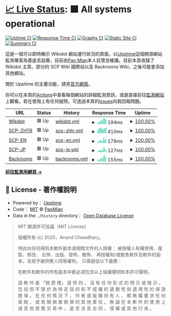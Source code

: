 # [📈 Live Status](https://PaoMian0806.github.io/Wikidot-Upptime-Status): <!--live status--> **🟩 All systems operational**

[![Uptime CI](https://github.com/PaoMian0806/Wikidot-Upptime-Status/workflows/Uptime%20CI/badge.svg)](https://github.com/PaoMian0806/Wikidot-Upptime-Status/actions?query=workflow%3A%22Uptime+CI%22)
[![Response Time CI](https://github.com/PaoMian0806/Wikidot-Upptime-Status/workflows/Response%20Time%20CI/badge.svg)](https://github.com/PaoMian0806/Wikidot-Upptime-Status/actions?query=workflow%3A%22Response+Time+CI%22)
[![Graphs CI](https://github.com/PaoMian0806/Wikidot-Upptime-Status/workflows/Graphs%20CI/badge.svg)](https://github.com/PaoMian0806/Wikidot-Upptime-Status/actions?query=workflow%3A%22Graphs+CI%22)
[![Static Site CI](https://github.com/PaoMian0806/Wikidot-Upptime-Status/workflows/Static%20Site%20CI/badge.svg)](https://github.com/PaoMian0806/Wikidot-Upptime-Status/actions?query=workflow%3A%22Static+Site+CI%22)
[![Summary CI](https://github.com/PaoMian0806/Wikidot-Upptime-Status/workflows/Summary%20CI/badge.svg)](https://github.com/PaoMian0806/Wikidot-Upptime-Status/actions?query=workflow%3A%22Summary+CI%22)

這是一個可以即時顯示 Wikidot 網站運行狀況的頁面，以[Upptime](https://github.com/upptime/upptime)這個開源網站監測專案為基底去設置，目前由[Pao Mian](https://github.com/PaoMian0806)本人託管並維護。目前本頁收錄了 Wikidot 主頁、部分的 SCP Wiki 國際站以及 Backrooms Wiki，之後可能會添加其他網站。

關於 Upptime 的主要功能，請見[官方網頁](https://upptime.js.org)。

你可以在本頁的[Actions](https://github.com/PaoMian0806/Wikidot-Upptime-Status/actions)中查看每個網站的詳細監測資訊，或是直接前往[監測網站](https://PaoMian0806.github.io/Wikidot-Upptime-Status)上觀看。若在使用上有任何疑問，可透過本頁的[Issues](https://github.com/PaoMian0806/Wikidot-Upptime-Status/issues)向我回報問題。

<!--start: status pages-->
<!-- This summary is generated by Upptime (https://github.com/upptime/upptime) -->
<!-- Do not edit this manually, your changes will be overwritten -->
<!-- prettier-ignore -->
| URL | Status | History | Response Time | Uptime |
| --- | ------ | ------- | ------------- | ------ |
| <img alt="" src="https://icons.duckduckgo.com/ip3/www.wikidot.com.ico" height="13"> [Wikidot](https://www.wikidot.com) | 🟩 Up | [wikidot.yml](https://github.com/PaoMian0806/Wikidot-Upptime-Status/commits/HEAD/history/wikidot.yml) | <details><summary><img alt="Response time graph" src="./graphs/wikidot/response-time-week.png" height="20"> 194ms</summary><br><a href="https://PaoMian0806.github.io/Wikidot-Upptime-Status/history/wikidot"><img alt="Response time 207" src="https://img.shields.io/endpoint?url=https%3A%2F%2Fraw.githubusercontent.com%2FPaoMian0806%2FWikidot-Upptime-Status%2FHEAD%2Fapi%2Fwikidot%2Fresponse-time.json"></a><br><a href="https://PaoMian0806.github.io/Wikidot-Upptime-Status/history/wikidot"><img alt="24-hour response time 126" src="https://img.shields.io/endpoint?url=https%3A%2F%2Fraw.githubusercontent.com%2FPaoMian0806%2FWikidot-Upptime-Status%2FHEAD%2Fapi%2Fwikidot%2Fresponse-time-day.json"></a><br><a href="https://PaoMian0806.github.io/Wikidot-Upptime-Status/history/wikidot"><img alt="7-day response time 194" src="https://img.shields.io/endpoint?url=https%3A%2F%2Fraw.githubusercontent.com%2FPaoMian0806%2FWikidot-Upptime-Status%2FHEAD%2Fapi%2Fwikidot%2Fresponse-time-week.json"></a><br><a href="https://PaoMian0806.github.io/Wikidot-Upptime-Status/history/wikidot"><img alt="30-day response time 164" src="https://img.shields.io/endpoint?url=https%3A%2F%2Fraw.githubusercontent.com%2FPaoMian0806%2FWikidot-Upptime-Status%2FHEAD%2Fapi%2Fwikidot%2Fresponse-time-month.json"></a><br><a href="https://PaoMian0806.github.io/Wikidot-Upptime-Status/history/wikidot"><img alt="1-year response time 207" src="https://img.shields.io/endpoint?url=https%3A%2F%2Fraw.githubusercontent.com%2FPaoMian0806%2FWikidot-Upptime-Status%2FHEAD%2Fapi%2Fwikidot%2Fresponse-time-year.json"></a></details> | <details><summary><a href="https://PaoMian0806.github.io/Wikidot-Upptime-Status/history/wikidot">100.00%</a></summary><a href="https://PaoMian0806.github.io/Wikidot-Upptime-Status/history/wikidot"><img alt="All-time uptime 99.97%" src="https://img.shields.io/endpoint?url=https%3A%2F%2Fraw.githubusercontent.com%2FPaoMian0806%2FWikidot-Upptime-Status%2FHEAD%2Fapi%2Fwikidot%2Fuptime.json"></a><br><a href="https://PaoMian0806.github.io/Wikidot-Upptime-Status/history/wikidot"><img alt="24-hour uptime 100.00%" src="https://img.shields.io/endpoint?url=https%3A%2F%2Fraw.githubusercontent.com%2FPaoMian0806%2FWikidot-Upptime-Status%2FHEAD%2Fapi%2Fwikidot%2Fuptime-day.json"></a><br><a href="https://PaoMian0806.github.io/Wikidot-Upptime-Status/history/wikidot"><img alt="7-day uptime 100.00%" src="https://img.shields.io/endpoint?url=https%3A%2F%2Fraw.githubusercontent.com%2FPaoMian0806%2FWikidot-Upptime-Status%2FHEAD%2Fapi%2Fwikidot%2Fuptime-week.json"></a><br><a href="https://PaoMian0806.github.io/Wikidot-Upptime-Status/history/wikidot"><img alt="30-day uptime 99.84%" src="https://img.shields.io/endpoint?url=https%3A%2F%2Fraw.githubusercontent.com%2FPaoMian0806%2FWikidot-Upptime-Status%2FHEAD%2Fapi%2Fwikidot%2Fuptime-month.json"></a><br><a href="https://PaoMian0806.github.io/Wikidot-Upptime-Status/history/wikidot"><img alt="1-year uptime 99.97%" src="https://img.shields.io/endpoint?url=https%3A%2F%2Fraw.githubusercontent.com%2FPaoMian0806%2FWikidot-Upptime-Status%2FHEAD%2Fapi%2Fwikidot%2Fuptime-year.json"></a></details>
| <img alt="" src="https://icons.duckduckgo.com/ip3/scp-zh-tr.wikidot.com.ico" height="13"> [SCP-ZHTR](http://scp-zh-tr.wikidot.com) | 🟩 Up | [scp-zhtr.yml](https://github.com/PaoMian0806/Wikidot-Upptime-Status/commits/HEAD/history/scp-zhtr.yml) | <details><summary><img alt="Response time graph" src="./graphs/scp-zhtr/response-time-week.png" height="20"> 410ms</summary><br><a href="https://PaoMian0806.github.io/Wikidot-Upptime-Status/history/scp-zhtr"><img alt="Response time 424" src="https://img.shields.io/endpoint?url=https%3A%2F%2Fraw.githubusercontent.com%2FPaoMian0806%2FWikidot-Upptime-Status%2FHEAD%2Fapi%2Fscp-zhtr%2Fresponse-time.json"></a><br><a href="https://PaoMian0806.github.io/Wikidot-Upptime-Status/history/scp-zhtr"><img alt="24-hour response time 42" src="https://img.shields.io/endpoint?url=https%3A%2F%2Fraw.githubusercontent.com%2FPaoMian0806%2FWikidot-Upptime-Status%2FHEAD%2Fapi%2Fscp-zhtr%2Fresponse-time-day.json"></a><br><a href="https://PaoMian0806.github.io/Wikidot-Upptime-Status/history/scp-zhtr"><img alt="7-day response time 410" src="https://img.shields.io/endpoint?url=https%3A%2F%2Fraw.githubusercontent.com%2FPaoMian0806%2FWikidot-Upptime-Status%2FHEAD%2Fapi%2Fscp-zhtr%2Fresponse-time-week.json"></a><br><a href="https://PaoMian0806.github.io/Wikidot-Upptime-Status/history/scp-zhtr"><img alt="30-day response time 473" src="https://img.shields.io/endpoint?url=https%3A%2F%2Fraw.githubusercontent.com%2FPaoMian0806%2FWikidot-Upptime-Status%2FHEAD%2Fapi%2Fscp-zhtr%2Fresponse-time-month.json"></a><br><a href="https://PaoMian0806.github.io/Wikidot-Upptime-Status/history/scp-zhtr"><img alt="1-year response time 424" src="https://img.shields.io/endpoint?url=https%3A%2F%2Fraw.githubusercontent.com%2FPaoMian0806%2FWikidot-Upptime-Status%2FHEAD%2Fapi%2Fscp-zhtr%2Fresponse-time-year.json"></a></details> | <details><summary><a href="https://PaoMian0806.github.io/Wikidot-Upptime-Status/history/scp-zhtr">100.00%</a></summary><a href="https://PaoMian0806.github.io/Wikidot-Upptime-Status/history/scp-zhtr"><img alt="All-time uptime 99.99%" src="https://img.shields.io/endpoint?url=https%3A%2F%2Fraw.githubusercontent.com%2FPaoMian0806%2FWikidot-Upptime-Status%2FHEAD%2Fapi%2Fscp-zhtr%2Fuptime.json"></a><br><a href="https://PaoMian0806.github.io/Wikidot-Upptime-Status/history/scp-zhtr"><img alt="24-hour uptime 100.00%" src="https://img.shields.io/endpoint?url=https%3A%2F%2Fraw.githubusercontent.com%2FPaoMian0806%2FWikidot-Upptime-Status%2FHEAD%2Fapi%2Fscp-zhtr%2Fuptime-day.json"></a><br><a href="https://PaoMian0806.github.io/Wikidot-Upptime-Status/history/scp-zhtr"><img alt="7-day uptime 100.00%" src="https://img.shields.io/endpoint?url=https%3A%2F%2Fraw.githubusercontent.com%2FPaoMian0806%2FWikidot-Upptime-Status%2FHEAD%2Fapi%2Fscp-zhtr%2Fuptime-week.json"></a><br><a href="https://PaoMian0806.github.io/Wikidot-Upptime-Status/history/scp-zhtr"><img alt="30-day uptime 100.00%" src="https://img.shields.io/endpoint?url=https%3A%2F%2Fraw.githubusercontent.com%2FPaoMian0806%2FWikidot-Upptime-Status%2FHEAD%2Fapi%2Fscp-zhtr%2Fuptime-month.json"></a><br><a href="https://PaoMian0806.github.io/Wikidot-Upptime-Status/history/scp-zhtr"><img alt="1-year uptime 99.99%" src="https://img.shields.io/endpoint?url=https%3A%2F%2Fraw.githubusercontent.com%2FPaoMian0806%2FWikidot-Upptime-Status%2FHEAD%2Fapi%2Fscp-zhtr%2Fuptime-year.json"></a></details>
| <img alt="" src="https://icons.duckduckgo.com/ip3/scp-wiki.wikidot.com.ico" height="13"> [SCP-EN](https://scp-wiki.wikidot.com) | 🟩 Up | [scp-en.yml](https://github.com/PaoMian0806/Wikidot-Upptime-Status/commits/HEAD/history/scp-en.yml) | <details><summary><img alt="Response time graph" src="./graphs/scp-en/response-time-week.png" height="20"> 178ms</summary><br><a href="https://PaoMian0806.github.io/Wikidot-Upptime-Status/history/scp-en"><img alt="Response time 210" src="https://img.shields.io/endpoint?url=https%3A%2F%2Fraw.githubusercontent.com%2FPaoMian0806%2FWikidot-Upptime-Status%2FHEAD%2Fapi%2Fscp-en%2Fresponse-time.json"></a><br><a href="https://PaoMian0806.github.io/Wikidot-Upptime-Status/history/scp-en"><img alt="24-hour response time 35" src="https://img.shields.io/endpoint?url=https%3A%2F%2Fraw.githubusercontent.com%2FPaoMian0806%2FWikidot-Upptime-Status%2FHEAD%2Fapi%2Fscp-en%2Fresponse-time-day.json"></a><br><a href="https://PaoMian0806.github.io/Wikidot-Upptime-Status/history/scp-en"><img alt="7-day response time 178" src="https://img.shields.io/endpoint?url=https%3A%2F%2Fraw.githubusercontent.com%2FPaoMian0806%2FWikidot-Upptime-Status%2FHEAD%2Fapi%2Fscp-en%2Fresponse-time-week.json"></a><br><a href="https://PaoMian0806.github.io/Wikidot-Upptime-Status/history/scp-en"><img alt="30-day response time 150" src="https://img.shields.io/endpoint?url=https%3A%2F%2Fraw.githubusercontent.com%2FPaoMian0806%2FWikidot-Upptime-Status%2FHEAD%2Fapi%2Fscp-en%2Fresponse-time-month.json"></a><br><a href="https://PaoMian0806.github.io/Wikidot-Upptime-Status/history/scp-en"><img alt="1-year response time 210" src="https://img.shields.io/endpoint?url=https%3A%2F%2Fraw.githubusercontent.com%2FPaoMian0806%2FWikidot-Upptime-Status%2FHEAD%2Fapi%2Fscp-en%2Fresponse-time-year.json"></a></details> | <details><summary><a href="https://PaoMian0806.github.io/Wikidot-Upptime-Status/history/scp-en">100.00%</a></summary><a href="https://PaoMian0806.github.io/Wikidot-Upptime-Status/history/scp-en"><img alt="All-time uptime 99.98%" src="https://img.shields.io/endpoint?url=https%3A%2F%2Fraw.githubusercontent.com%2FPaoMian0806%2FWikidot-Upptime-Status%2FHEAD%2Fapi%2Fscp-en%2Fuptime.json"></a><br><a href="https://PaoMian0806.github.io/Wikidot-Upptime-Status/history/scp-en"><img alt="24-hour uptime 100.00%" src="https://img.shields.io/endpoint?url=https%3A%2F%2Fraw.githubusercontent.com%2FPaoMian0806%2FWikidot-Upptime-Status%2FHEAD%2Fapi%2Fscp-en%2Fuptime-day.json"></a><br><a href="https://PaoMian0806.github.io/Wikidot-Upptime-Status/history/scp-en"><img alt="7-day uptime 100.00%" src="https://img.shields.io/endpoint?url=https%3A%2F%2Fraw.githubusercontent.com%2FPaoMian0806%2FWikidot-Upptime-Status%2FHEAD%2Fapi%2Fscp-en%2Fuptime-week.json"></a><br><a href="https://PaoMian0806.github.io/Wikidot-Upptime-Status/history/scp-en"><img alt="30-day uptime 99.84%" src="https://img.shields.io/endpoint?url=https%3A%2F%2Fraw.githubusercontent.com%2FPaoMian0806%2FWikidot-Upptime-Status%2FHEAD%2Fapi%2Fscp-en%2Fuptime-month.json"></a><br><a href="https://PaoMian0806.github.io/Wikidot-Upptime-Status/history/scp-en"><img alt="1-year uptime 99.98%" src="https://img.shields.io/endpoint?url=https%3A%2F%2Fraw.githubusercontent.com%2FPaoMian0806%2FWikidot-Upptime-Status%2FHEAD%2Fapi%2Fscp-en%2Fuptime-year.json"></a></details>
| <img alt="" src="https://icons.duckduckgo.com/ip3/scp-jp.wikidot.com.ico" height="13"> [SCP-JP](http://scp-jp.wikidot.com) | 🟩 Up | [scp-jp.yml](https://github.com/PaoMian0806/Wikidot-Upptime-Status/commits/HEAD/history/scp-jp.yml) | <details><summary><img alt="Response time graph" src="./graphs/scp-jp/response-time-week.png" height="20"> 127ms</summary><br><a href="https://PaoMian0806.github.io/Wikidot-Upptime-Status/history/scp-jp"><img alt="Response time 187" src="https://img.shields.io/endpoint?url=https%3A%2F%2Fraw.githubusercontent.com%2FPaoMian0806%2FWikidot-Upptime-Status%2FHEAD%2Fapi%2Fscp-jp%2Fresponse-time.json"></a><br><a href="https://PaoMian0806.github.io/Wikidot-Upptime-Status/history/scp-jp"><img alt="24-hour response time 44" src="https://img.shields.io/endpoint?url=https%3A%2F%2Fraw.githubusercontent.com%2FPaoMian0806%2FWikidot-Upptime-Status%2FHEAD%2Fapi%2Fscp-jp%2Fresponse-time-day.json"></a><br><a href="https://PaoMian0806.github.io/Wikidot-Upptime-Status/history/scp-jp"><img alt="7-day response time 127" src="https://img.shields.io/endpoint?url=https%3A%2F%2Fraw.githubusercontent.com%2FPaoMian0806%2FWikidot-Upptime-Status%2FHEAD%2Fapi%2Fscp-jp%2Fresponse-time-week.json"></a><br><a href="https://PaoMian0806.github.io/Wikidot-Upptime-Status/history/scp-jp"><img alt="30-day response time 110" src="https://img.shields.io/endpoint?url=https%3A%2F%2Fraw.githubusercontent.com%2FPaoMian0806%2FWikidot-Upptime-Status%2FHEAD%2Fapi%2Fscp-jp%2Fresponse-time-month.json"></a><br><a href="https://PaoMian0806.github.io/Wikidot-Upptime-Status/history/scp-jp"><img alt="1-year response time 187" src="https://img.shields.io/endpoint?url=https%3A%2F%2Fraw.githubusercontent.com%2FPaoMian0806%2FWikidot-Upptime-Status%2FHEAD%2Fapi%2Fscp-jp%2Fresponse-time-year.json"></a></details> | <details><summary><a href="https://PaoMian0806.github.io/Wikidot-Upptime-Status/history/scp-jp">100.00%</a></summary><a href="https://PaoMian0806.github.io/Wikidot-Upptime-Status/history/scp-jp"><img alt="All-time uptime 100.00%" src="https://img.shields.io/endpoint?url=https%3A%2F%2Fraw.githubusercontent.com%2FPaoMian0806%2FWikidot-Upptime-Status%2FHEAD%2Fapi%2Fscp-jp%2Fuptime.json"></a><br><a href="https://PaoMian0806.github.io/Wikidot-Upptime-Status/history/scp-jp"><img alt="24-hour uptime 100.00%" src="https://img.shields.io/endpoint?url=https%3A%2F%2Fraw.githubusercontent.com%2FPaoMian0806%2FWikidot-Upptime-Status%2FHEAD%2Fapi%2Fscp-jp%2Fuptime-day.json"></a><br><a href="https://PaoMian0806.github.io/Wikidot-Upptime-Status/history/scp-jp"><img alt="7-day uptime 100.00%" src="https://img.shields.io/endpoint?url=https%3A%2F%2Fraw.githubusercontent.com%2FPaoMian0806%2FWikidot-Upptime-Status%2FHEAD%2Fapi%2Fscp-jp%2Fuptime-week.json"></a><br><a href="https://PaoMian0806.github.io/Wikidot-Upptime-Status/history/scp-jp"><img alt="30-day uptime 100.00%" src="https://img.shields.io/endpoint?url=https%3A%2F%2Fraw.githubusercontent.com%2FPaoMian0806%2FWikidot-Upptime-Status%2FHEAD%2Fapi%2Fscp-jp%2Fuptime-month.json"></a><br><a href="https://PaoMian0806.github.io/Wikidot-Upptime-Status/history/scp-jp"><img alt="1-year uptime 100.00%" src="https://img.shields.io/endpoint?url=https%3A%2F%2Fraw.githubusercontent.com%2FPaoMian0806%2FWikidot-Upptime-Status%2FHEAD%2Fapi%2Fscp-jp%2Fuptime-year.json"></a></details>
| <img alt="" src="https://icons.duckduckgo.com/ip3/backrooms-wiki.wikidot.com.ico" height="13"> [Backrooms](http://backrooms-wiki.wikidot.com) | 🟩 Up | [backrooms.yml](https://github.com/PaoMian0806/Wikidot-Upptime-Status/commits/HEAD/history/backrooms.yml) | <details><summary><img alt="Response time graph" src="./graphs/backrooms/response-time-week.png" height="20"> 155ms</summary><br><a href="https://PaoMian0806.github.io/Wikidot-Upptime-Status/history/backrooms"><img alt="Response time 230" src="https://img.shields.io/endpoint?url=https%3A%2F%2Fraw.githubusercontent.com%2FPaoMian0806%2FWikidot-Upptime-Status%2FHEAD%2Fapi%2Fbackrooms%2Fresponse-time.json"></a><br><a href="https://PaoMian0806.github.io/Wikidot-Upptime-Status/history/backrooms"><img alt="24-hour response time 32" src="https://img.shields.io/endpoint?url=https%3A%2F%2Fraw.githubusercontent.com%2FPaoMian0806%2FWikidot-Upptime-Status%2FHEAD%2Fapi%2Fbackrooms%2Fresponse-time-day.json"></a><br><a href="https://PaoMian0806.github.io/Wikidot-Upptime-Status/history/backrooms"><img alt="7-day response time 155" src="https://img.shields.io/endpoint?url=https%3A%2F%2Fraw.githubusercontent.com%2FPaoMian0806%2FWikidot-Upptime-Status%2FHEAD%2Fapi%2Fbackrooms%2Fresponse-time-week.json"></a><br><a href="https://PaoMian0806.github.io/Wikidot-Upptime-Status/history/backrooms"><img alt="30-day response time 144" src="https://img.shields.io/endpoint?url=https%3A%2F%2Fraw.githubusercontent.com%2FPaoMian0806%2FWikidot-Upptime-Status%2FHEAD%2Fapi%2Fbackrooms%2Fresponse-time-month.json"></a><br><a href="https://PaoMian0806.github.io/Wikidot-Upptime-Status/history/backrooms"><img alt="1-year response time 230" src="https://img.shields.io/endpoint?url=https%3A%2F%2Fraw.githubusercontent.com%2FPaoMian0806%2FWikidot-Upptime-Status%2FHEAD%2Fapi%2Fbackrooms%2Fresponse-time-year.json"></a></details> | <details><summary><a href="https://PaoMian0806.github.io/Wikidot-Upptime-Status/history/backrooms">100.00%</a></summary><a href="https://PaoMian0806.github.io/Wikidot-Upptime-Status/history/backrooms"><img alt="All-time uptime 99.99%" src="https://img.shields.io/endpoint?url=https%3A%2F%2Fraw.githubusercontent.com%2FPaoMian0806%2FWikidot-Upptime-Status%2FHEAD%2Fapi%2Fbackrooms%2Fuptime.json"></a><br><a href="https://PaoMian0806.github.io/Wikidot-Upptime-Status/history/backrooms"><img alt="24-hour uptime 100.00%" src="https://img.shields.io/endpoint?url=https%3A%2F%2Fraw.githubusercontent.com%2FPaoMian0806%2FWikidot-Upptime-Status%2FHEAD%2Fapi%2Fbackrooms%2Fuptime-day.json"></a><br><a href="https://PaoMian0806.github.io/Wikidot-Upptime-Status/history/backrooms"><img alt="7-day uptime 100.00%" src="https://img.shields.io/endpoint?url=https%3A%2F%2Fraw.githubusercontent.com%2FPaoMian0806%2FWikidot-Upptime-Status%2FHEAD%2Fapi%2Fbackrooms%2Fuptime-week.json"></a><br><a href="https://PaoMian0806.github.io/Wikidot-Upptime-Status/history/backrooms"><img alt="30-day uptime 100.00%" src="https://img.shields.io/endpoint?url=https%3A%2F%2Fraw.githubusercontent.com%2FPaoMian0806%2FWikidot-Upptime-Status%2FHEAD%2Fapi%2Fbackrooms%2Fuptime-month.json"></a><br><a href="https://PaoMian0806.github.io/Wikidot-Upptime-Status/history/backrooms"><img alt="1-year uptime 99.99%" src="https://img.shields.io/endpoint?url=https%3A%2F%2Fraw.githubusercontent.com%2FPaoMian0806%2FWikidot-Upptime-Status%2FHEAD%2Fapi%2Fbackrooms%2Fuptime-year.json"></a></details>

<!--end: status pages-->

[**前往監測用網頁 →**](https://PaoMian0806.github.io/Wikidot-Upptime-Status)

## 📄 License - 著作權說明

- Powered by： [Upptime](https://github.com/upptime/upptime)
- Code： [MIT](./LICENSE) © [PaoMian](https://PaoMian0806.github.io/Wikidot-Upptime-Status)
- Data in the `./history` directory： [Open Database License](https://opendatacommons.org/licenses/odbl/1-0/)

> MIT 開源許可協議（MIT License）
>
> 版權所有 (c) 2020，Anand Chowdhary。
>
> 特此向任何得到本軟件副本或相關文件的人授權： 被授權人有權使用、複製、修改、 合併、出版、發佈、散佈、 再授權和/或販售軟件及軟件的副本，及授予被供應人同等權利， 只需服從以下義務：
>
> 在軟件和軟件的所有副本中都必須包含以上版權聲明和本許可聲明。
>
> 該 軟 件 是 「按 原 樣」 提 供 的 ， 沒 有 任 何 形 式 的 明 示 或 暗 示 ， 包 括 但 不 限 於 為 特 定 目 的 和 不 侵 權 的 適 銷 性 和 適 用 性 的 保 證 擔 保 。 在 任 何 情 況 下 ， 作 者 或 版 權 持 有 人 ， 都 無 權 要 求 任 何 索 賠 ， 或 有 關 損 害 賠 償 的 其 他 責 任 。 無 論 在 本 軟 件 的 使 用 上 或 其 他 買 賣 交 易 中 ， 是 否 涉 及 合 同 ， 侵 權 或 其 他 行 為 。
